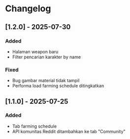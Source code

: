 # Changelog

## [1.2.0] - 2025-07-30
### Added
- Halaman weapon baru
- Filter pencarian karakter by name

### Fixed
- Bug gambar material tidak tampil
- Performa load farming schedule ditingkatkan

## [1.1.0] - 2025-07-25
### Added
- Tab farming schedule
- API komunitas Reddit ditambahkan ke tab "Community"
